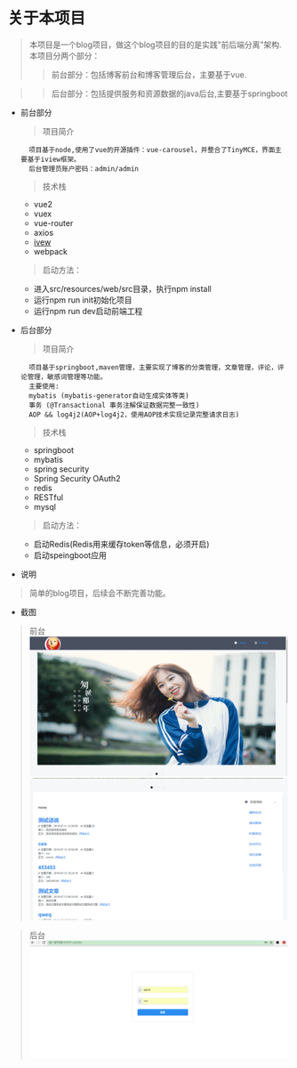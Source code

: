 # 关于本项目
> 本项目是一个blog项目，做这个blog项目的目的是实践"前后端分离"架构.本项目分两个部分：
>> 前台部分：包括博客前台和博客管理后台，主要基于vue.

>> 后台部分：包括提供服务和资源数据的java后台,主要基于springboot

* 前台部分

     > 项目简介
     
        项目基于node,使用了vue的开源插件：vue-carousel，并整合了TinyMCE，界面主要基于iview框架。
        后台管理员账户密码：admin/admin
     > 技术栈
     
     - vue2
     - vuex
     - vue-router
     - axios
     - [ivew](https://www.iviewui.com/)
     - webpack
     
     > 启动方法：
     
     - 进入src/resources/web/src目录，执行npm install
     - 运行npm run init初始化项目
     - 运行npm run dev启动前端工程
     
     
     
* 后台部分

    > 项目简介
    
        项目基于springboot,maven管理，主要实现了博客的分类管理，文章管理，评论，评论管理，敏感词管理等功能。
        主要使用:
        mybatis (mybatis-generator自动生成实体等类)
        事务 (@Transactional 事务注解保证数据完整一致性)
        AOP && log4j2(AOP+log4j2，使用AOP技术实现记录完整请求日志)
    
    >技术栈
    
    - springboot
    - mybatis
    - spring security
    - Spring Security OAuth2
    - redis
    - RESTful
    - mysql
    
    > 启动方法：
    
    - 启动Redis(Redis用来缓存token等信息，必须开启)
    - 启动speingboot应用
    
    
    
* 说明

 > 简单的blog项目，后续会不断完善功能。    


* 截图
 > 前台
  ![image](https://github.com/miketwais/img11/blob/master/1.png)
  ![image](https://github.com/miketwais/img11/blob/master/2.png)
  
  
 > 后台
   ![image](https://github.com/miketwais/img11/blob/master/3.png)
